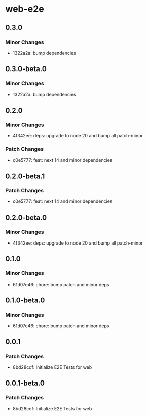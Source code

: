 # web-e2e

## 0.3.0

### Minor Changes

- 1322a2a: bump dependencies

## 0.3.0-beta.0

### Minor Changes

- 1322a2a: bump dependencies

## 0.2.0

### Minor Changes

- 4f342ee: deps: upgrade to node 20 and bump all patch-minor

### Patch Changes

- c0e5777: feat: next 14 and minor dependencies

## 0.2.0-beta.1

### Patch Changes

- c0e5777: feat: next 14 and minor dependencies

## 0.2.0-beta.0

### Minor Changes

- 4f342ee: deps: upgrade to node 20 and bump all patch-minor

## 0.1.0

### Minor Changes

- 61d07e46: chore: bump patch and minor deps

## 0.1.0-beta.0

### Minor Changes

- 61d07e46: chore: bump patch and minor deps

## 0.0.1

### Patch Changes

- 8bd28cdf: Initialize E2E Tests for web

## 0.0.1-beta.0

### Patch Changes

- 8bd28cdf: Initialize E2E Tests for web

